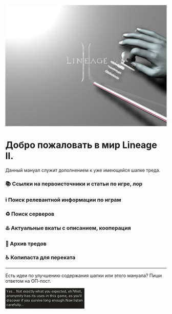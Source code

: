 ![](salt.jpg)

# Добро пожаловать в мир Lineage II.

Данный мануал служит дополнением к уже имеющейся шапке треда. 

### 📚 Ссылки на первоисточники и статьи по игре, лор

### ℹ️ Поиск релевантной информации по играм

### ♻️ Поиск серверов

### ♨️ Актуальные вкаты с описанием, кооперация

### 📆 Архив тредов

### ♿ Копипаста для переката

------

Есть идеи по улучшению содержания шапки или этого мануала? Пиши ответом на ОП-пост.

![](anonymity.png)
